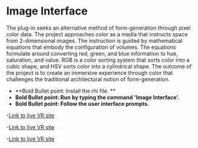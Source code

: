 # Image Interface

The plug-in seeks an alternative method of form-generation through pixel color data. The project approaches color as a media that instructs
space from 2-dimensional images. The instruction is guided by mathematical equations that embody the configuration of volumes. The
equations formulate around converting red, green, and blue information to hue, saturation, and value. RGB is a color sorting system that sorts
color into a cubic shape, and HSV sorts color into a cylindrical shape. The outcome of the project is to create an immersive experience through
color that challenges the traditional architectural notion of form-generation.

- **Bold Bullet point: Install the rhi file. ** 
- **Bold Bullet point: Run by typing the command 'Image Interface'.** 
- **Bold Bullet point: Follow the user interface prompts.**  

-[Link to live VR site](https://image-interface-ln.glitch.me/)

-[Link to live VR site](https://studio-night.glitch.me/)

-[Link to live VR site](https://solar-futures-decathlon.glitch.me/)

